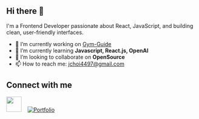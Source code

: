 ## Hi there 👋
I'm a Frontend Developer passionate about React, JavaScript, and building clean, user-friendly interfaces.
- 🔭 I’m currently working on [Gym-Guide](https://github.com/jchoi4497/Gym-Guide)
- 🌱 I’m currently learning **Javascript, React.js, OpenAI**
- 👯 I’m looking to collaborate on **OpenSource**
- 📫 How to reach me: jchoi4497@gmail.com
  
## Connect with me
[<img src="https://cdn-icons-png.flaticon.com/512/174/174857.png" width="40" height="40"/>](https://www.linkedin.com/in/jonathan-choi-89026b198/)&nbsp;&nbsp;&nbsp;
[![Portfolio](https://img.shields.io/badge/Portfolio-0D47A1?style=for-the-badge&logoColor=white)](https://jonathanchoi-portfolio.netlify.app/)


<!--
**jchoi4497/jchoi4497** is a ✨ _special_ ✨ repository because its `README.md` (this file) appears on your GitHub profile.

Here are some ideas to get you started:

-->
